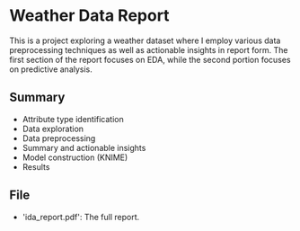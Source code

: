 # Weather Data Report
This is a project exploring a weather dataset where I employ various data preprocessing techniques as well as actionable insights in report form.
The first section of the report focuses on EDA, while the second portion focuses on predictive analysis.

## Summary
- Attribute type identification
- Data exploration
- Data preprocessing
- Summary and actionable insights
- Model construction (KNIME)
- Results

## File
- 'ida_report.pdf': The full report.
